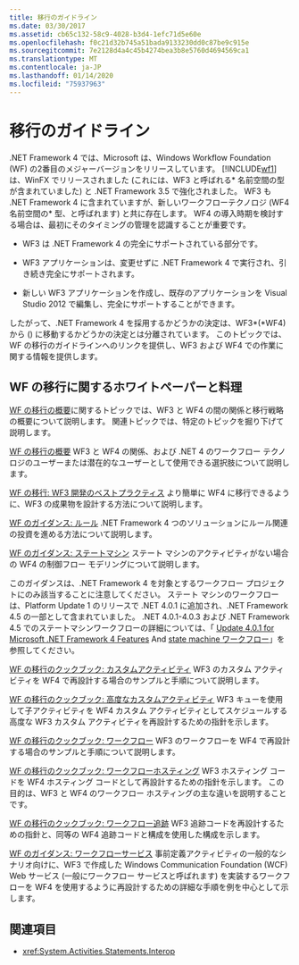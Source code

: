 ```yaml
---
title: 移行のガイドライン
ms.date: 03/30/2017
ms.assetid: cb65c132-58c9-4028-b3d4-1efc71d5e60e
ms.openlocfilehash: f0c21d32b745a51bada9133230dd0c87be9c915e
ms.sourcegitcommit: 7e2128d4a4c45b4274bea3b8e5760d4694569ca1
ms.translationtype: MT
ms.contentlocale: ja-JP
ms.lasthandoff: 01/14/2020
ms.locfileid: "75937963"
---
```

# <a name="migration-guidance"></a>移行のガイドライン

.NET Framework 4 では、Microsoft は、Windows Workflow Foundation (WF) の2番目のメジャーバージョンをリリースしています。 [!INCLUDE[wf1](../../../includes/wf1-md.md)] は、WinFX でリリースされました (これには、WF3 と呼ばれる\* 名前空間の型が含まれていました) と .NET Framework 3.5 で強化されました。 WF3 も .NET Framework 4 に含まれていますが、新しいワークフローテクノロジ (WF4 名前空間の\* 型、と呼ばれます) と共に存在します。 WF4 の導入時期を検討する場合は、最初にそのタイミングの管理を認識することが重要です。  
  
- WF3 は .NET Framework 4 の完全にサポートされている部分です。  
  
- WF3 アプリケーションは、変更せずに .NET Framework 4 で実行され、引き続き完全にサポートされます。  
  
- 新しい WF3 アプリケーションを作成し、既存のアプリケーションを Visual Studio 2012 で編集し、完全にサポートすることができます。  
  
 したがって、.NET Framework 4 を採用するかどうかの決定は、WF3\*(\*WF4) から () に移動するかどうかの決定とは分離されています。 このトピックでは、WF の移行のガイドラインへのリンクを提供し、WF3 および WF4 での作業に関する情報を提供します。  
  
## <a name="wf-migration-white-papers-and-cookbooks"></a>WF の移行に関するホワイトペーパーと料理

 [WF の移行の概要](https://docs.microsoft.com/previous-versions/appfabric/ff383417(v=azure.10))に関するトピックでは、WF3 と WF4 の間の関係と移行戦略の概要について説明します。 関連トピックでは、特定のトピックを掘り下げて説明します。  
  
 [WF の移行の概要](https://docs.microsoft.com/previous-versions/appfabric/ff383417(v=azure.10))  
 WF3 と WF4 の関係、および .NET 4 のワークフロー テクノロジのユーザーまたは潜在的なユーザーとして使用できる選択肢について説明します。  
  
 [WF の移行: WF3 開発のベストプラクティス](https://docs.microsoft.com/previous-versions/appfabric/ff383417(v=azure.10))  
 より簡単に WF4 に移行できるように、WF3 の成果物を設計する方法について説明します。  
  
 [WF のガイダンス: ルール](https://docs.microsoft.com/previous-versions/appfabric/ff383417(v=azure.10))  
 .NET Framework 4 つのソリューションにルール関連の投資を進める方法について説明します。  
  
 [WF のガイダンス: ステートマシン](https://docs.microsoft.com/previous-versions/appfabric/ff383417(v=azure.10))  
 ステート マシンのアクティビティがない場合の WF4 の制御フロー モデリングについて説明します。  
  
 このガイダンスは、.NET Framework 4 を対象とするワークフロー プロジェクトにのみ該当することに注意してください。 ステート マシンのワークフローは、Platform Update 1 のリリースで .NET 4.0.1 に追加され、.NET Framework 4.5 の一部として含まれていました。 .NET 4.0.1-4.0.3 および .NET Framework 4.5 でのステートマシンワークフローの詳細については、「 [Update 4.0.1 for Microsoft .NET Framework 4 Features](https://docs.microsoft.com/previous-versions/dotnet/netframework-4.0/hh290669(v=vs.100)) And [state machine ワークフロー](state-machine-workflows.md)」を参照してください。  
  
 [WF の移行のクックブック: カスタムアクティビティ](https://docs.microsoft.com/previous-versions/appfabric/ff383417(v=azure.10))  
 WF3 のカスタム アクティビティを WF4 で再設計する場合のサンプルと手順について説明します。  
  
 [WF の移行のクックブック: 高度なカスタムアクティビティ](https://docs.microsoft.com/previous-versions/appfabric/ff383417(v=azure.10))  
 WF3 キューを使用して子アクティビティを WF4 カスタム アクティビティとしてスケジュールする高度な WF3 カスタム アクティビティを再設計するための指針を示します。  
  
 [WF の移行のクックブック: ワークフロー](https://docs.microsoft.com/previous-versions/appfabric/ff383417(v=azure.10))  
 WF3 のワークフローを WF4 で再設計する場合のサンプルと手順について説明します。  
  
 [WF の移行のクックブック: ワークフローホスティング](https://docs.microsoft.com/previous-versions/appfabric/ff383417(v=azure.10))  
 WF3 ホスティング コードを WF4 ホスティング コードとして再設計するための指針を示します。 この目的は、WF3 と WF4 のワークフロー ホスティングの主な違いを説明することです。  
  
 [WF の移行のクックブック: ワークフロー追跡](https://docs.microsoft.com/previous-versions/appfabric/ff383417(v=azure.10))  
 WF3 追跡コードを再設計するための指針と、同等の WF4 追跡コードと構成を使用した構成を示します。  
  
 [WF のガイダンス: ワークフローサービス](https://docs.microsoft.com/previous-versions/appfabric/ff383417(v=azure.10))  
 事前定義アクティビティの一般的なシナリオ向けに、WF3 で作成した Windows Communication Foundation (WCF) Web サービス (一般にワークフロー サービスと呼ばれます) を実装するワークフローを WF4 を使用するように再設計するための詳細な手順を例を中心として示します。  
  
## <a name="see-also"></a>関連項目

- <xref:System.Activities.Statements.Interop>
